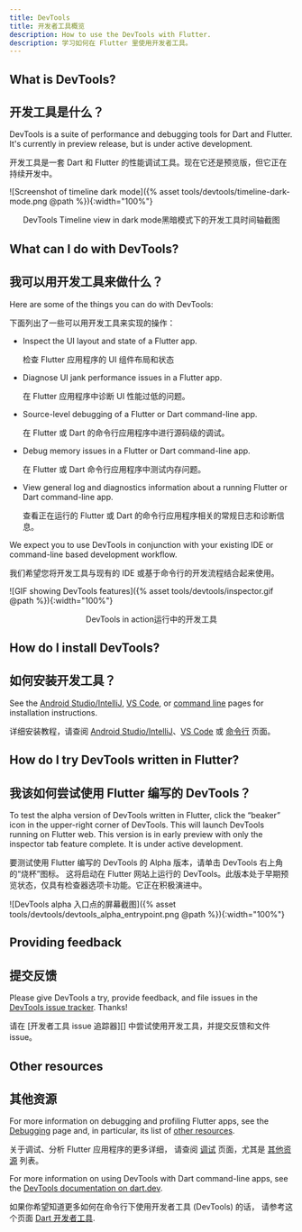 ```yaml
---
title: DevTools
title: 开发者工具概览
description: How to use the DevTools with Flutter.
description: 学习如何在 Flutter 里使用开发者工具。
---
```


## What is DevTools?

## 开发工具是什么？

DevTools is a suite of performance and debugging tools
for Dart and Flutter. It's currently in preview release,
but is under active development.

开发工具是一套 Dart 和 Flutter 的性能调试工具。现在它还是预览版，但它正在持续开发中。

![Screenshot of timeline dark mode]({% asset tools/devtools/timeline-dark-mode.png @path %}){:width="100%"}
<br><center><span>DevTools Timeline view in dark mode</span><span>黑暗模式下的开发工具时间轴截图</span></center>

## What can I do with DevTools?

## 我可以用开发工具来做什么？

Here are some of the things you can do with DevTools:

下面列出了一些可以用开发工具来实现的操作：

* Inspect the UI layout and state of a Flutter app.

  检查 Flutter 应用程序的 UI 组件布局和状态

* Diagnose UI jank performance issues in a Flutter app.

  在 Flutter 应用程序中诊断 UI 性能过低的问题。

* Source-level debugging of a Flutter or Dart
  command-line app.

  在 Flutter 或 Dart 的命令行应用程序中进行源码级的调试。

* Debug memory issues in a Flutter or Dart
  command-line app.

  在 Flutter 或 Dart 命令行应用程序中测试内存问题。

* View general log and diagnostics information
  about a running Flutter or Dart
  command-line app.

  查看正在运行的 Flutter 或 Dart 的命令行应用程序相关的常规日志和诊断信息。

We expect you to use DevTools in conjunction with
your existing IDE or command-line based development workflow.

我们希望您将开发工具与现有的 IDE 或基于命令行的开发流程结合起来使用。

![GIF showing DevTools features]({% asset tools/devtools/inspector.gif @path %}){:width="100%"}
<br><center><span>DevTools in action</span><span>运行中的开发工具</span></center>

## How do I install DevTools?

## 如何安装开发工具？

See the [Android Studio/IntelliJ][], [VS Code][], or
[command line][] pages for installation instructions.

详细安装教程，请查阅 [Android Studio/IntelliJ][]、[VS Code][] 或 [命令行][] 页面。

## How do I try DevTools written in Flutter?

## 我该如何尝试使用 Flutter 编写的 DevTools？

To test the alpha version of DevTools written in Flutter, click the “beaker” icon in the upper-right corner of DevTools.
This will launch DevTools running on Flutter web. This version is in early preview with only the inspector tab feature
complete. It is under active development.

要测试使用 Flutter 编写的 DevTools 的 Alpha 版本，请单击 DevTools 右上角的“烧杯”图标。
这将启动在 Flutter 网站上运行的 DevTools。此版本处于早期预览状态，仅具有检查器选项卡功能。它正在积极演进中。

![DevTools alpha 入口点的屏幕截图]({% asset tools/devtools/devtools_alpha_entrypoint.png @path %}){:width="100%"}

## Providing feedback

## 提交反馈

Please give DevTools a try, provide feedback, and file issues
in the [DevTools issue tracker][]. Thanks!

请在 [开发者工具 issue 追踪器][] 中尝试使用开发工具，并提交反馈和文件 issue。

## Other resources

## 其他资源

For more information on debugging and profiling
Flutter apps, see the [Debugging][] page and,
in particular, its list of [other resources][].

关于调试、分析 Flutter 应用程序的更多详细，
请查阅 [调试][] 页面，尤其是 [其他资源][] 列表。

For more information on using DevTools with Dart command-line apps, see the 
[DevTools documentation on dart.dev]({{site.dart-site}}/tools/dart-devtools).

如果你希望知道更多如何在命令行下使用开发者工具 (DevTools) 的话，
请参考这个页面 [Dart 开发者工具]({{site.dart-site}}/tools/dart-devtools).

[Android Studio/IntelliJ]: /docs/development/tools/devtools/android-studio
[VS Code]: /docs/development/tools/devtools/vscode
[command line]: /docs/development/tools/devtools/cli
[DevTools issue tracker]: {{site.github}}/flutter/devtools/issues
[Debugging]: /docs/testing/debugging
[Other resources]: /docs/testing/debugging#other-resources
[命令行]: /docs/development/tools/devtools/cli
[开发工具 issue 追踪器]: {{site.github}}/flutter/devtools/issues
[调试]: /docs/testing/debugging
[其他资源]: /docs/testing/debugging#other-resources
